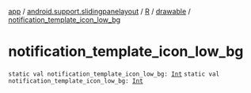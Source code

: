 [app](../../../index.md) / [android.support.slidingpanelayout](../../index.md) / [R](../index.md) / [drawable](index.md) / [notification_template_icon_low_bg](./notification_template_icon_low_bg.md)

# notification_template_icon_low_bg

`static val notification_template_icon_low_bg: `[`Int`](https://kotlinlang.org/api/latest/jvm/stdlib/kotlin/-int/index.html)
`static val notification_template_icon_low_bg: `[`Int`](https://kotlinlang.org/api/latest/jvm/stdlib/kotlin/-int/index.html)